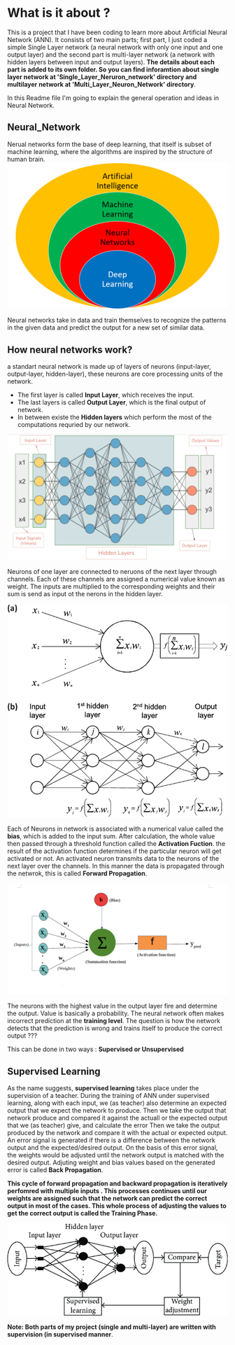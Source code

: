 # What is it about ?
This is a project that I have been coding to learn more about Artificial Neural Network (ANN). It consists of two main parts; first part, I just coded a simple Single Layer network (a neural network with only one input and one output layer) and the second part is multi-layer network (a network with hidden layers between input and output layers).
<b>The details about each part is added to its own folder. So you can find inforamtion about single layer network at 'Single_Layer_Neruron_network' directory and multilayer network at 'Multi_Layer_Neuron_Network' directory</b>.

In this Readme file I'm going to explain the general operation and ideas in Neural Network.

## Neural_Network
Nerual networks form the base of deep learning, that itself is subset of machine learning, where the algorithms are inspired by the structure of human brain.
![ann_place](./readme_imgs/ai_overview.png)


Neural networks take in data and train themselves to recognize the patterns in the given data and predict the output for a new set of similar data.

## How neural networks work?
a standart neural network is made up of layers of neurons (input-layer, output-layer, hidden-layer), these neurons are core processing units of the network.

- The first layer is called <b>Input Layer</b>, which receives the input.
- The last layers is called <b>Output Layer</b>, which is the final output of network.
- In between existe the <b>Hidden layers</b> which perform the most of the computations requried by our network.

![layers](./readme_imgs/layers_in_ann.png)

Neurons of one layer are connected to neruons of the next layer through channels. Each of these channels are assigned a numerical value known as weight.
The inputs are multiplied to the corresponding weights and their sum is send as input ot the nerons in the hidden layer.

![channels](./readme_imgs/channels_and_nodes.png)

Each of Neurons in network is associated with a numerical value called the <b>bias</b>, which is added to the input sum. After calculation, the whole value then passed through a threshold function called the <b>Activation Fuction</b>. the result of the activation function determines if the particular neuron will get activated or not. An activated neuron transmits data to the neurons of the next layer over the channels. In this manner the data is propagated through the netwrok, this is called <b>Forward Propagation</b>.

![bias_activation_func](./readme_imgs/bias_activation_func.png)

The neurons with the highest value in the output layer fire and determine the output. Value is basically a probability. The neural network often makes incorrect prediction at the **training level**. The question is how the network detects that the prediction is wrong and trains itself to produce the correct output ???

This can be done in two ways : **Supervised or Unsupervised**

## Supervised Learning
As the name suggests, <b>supervised learning</b> takes place under the supervision of a teacher. During the training of ANN under supervised learning, along with each input, we (as teacher) also determine an expected output that we expect the network to produce. Then we take the output that network produce and compared it against the actuall or the expected output that we (as teacher) give, and calculate the error
Then we take the output produced by the network and compare it with the actual or expected output. An error signal is generated if there is a difference between the network output and the expected/desired output. On the basis of this error signal, the weights would be adjusted until the network output is matched with the desired output. Adjuting weight and bias values based on the generated error is called <b>Back Propagation</b>.

<b>This cycle of forward propagation and backward propagation is iteratively perfomred with multiple inputs .  This processes continues until our weights are assigned such that the network can predict the correct output in most of the cases.  This whole process of adjusting the values to get the correct output is called the Training Phase. </b>

![Supervised-architecture](./readme_imgs/Supervised-architecture-of-ANN.png)

<b>Note: Both parts of my project (single and multi-layer) are written with supervision (in supervised manner</b>.